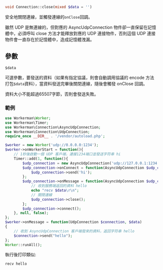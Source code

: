 ```php
void Connection::close(mixed $data = '')
```

安全地關閉連線，並觸發連線的```onClose```回調。

雖然 UDP 是無連線的，但對應的 AsyncUdpConnection 物件卻一直保留在記憶體中，必須呼叫 close 方法才能釋放對應的 UDP 連接物件，否則這個 UDP 連接物件會一直存在於記憶體中，造成記憶體洩漏。

## 參數

 ``` $data ```

可選參數，要發送的資料（如果有指定協議，則會自動調用協議的 encode 方法打包```$data```資料），當資料發送完畢後關閉連線，隨後會觸發 onClose 回調。

資料大小不能超過65507字節，否則會發送失敗。

### 範例 

```php
use Workerman\Worker;
use Workerman\Timer;
use Workerman\Connection\AsyncUdpConnection;
use Workerman\Connection\UdpConnection;
require_once __DIR__ . '/vendor/autoload.php';

$worker = new Worker('udp://0.0.0.0:1234');
$worker->onWorkerStart = function(){
    // 1秒後啟動一個 UDP 客戶端，連接1234端口並發送字符串 hi
    Timer::add(1, function(){
        $udp_connection = new AsyncUdpConnection('udp://127.0.0.1:1234');
        $udp_connection->onConnect = function(AsyncUdpConnection $udp_connection){
            $udp_connection->send('hi');
        };
        $udp_connection->onMessage = function(AsyncUdpConnection $udp_connection, $data){
            // 收到服務端返回的資料 hello
            echo "recv $data\r\n";
            // 關閉連線
            $udp_connection->close();
        };
        $udp_connection->connect();
    }, null, false);
};
$worker->onMessage = function(UdpConnection $connection, $data)
{
    // 收到 AsyncUdpConnection 客戶端發來的資料，返回字符串 hello
    $connection->send("hello");
};
Worker::runAll();             
```

執行後打印類似:
```
recv hello
```
